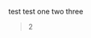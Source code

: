 test test one two three

> 2

<template>
    <!-- <plat-button type="primary">Click me</plat-button> -->
    <van-button>test van-button</van-button>
</template>

<template>
	<plat-button type="primary">Click me</plat-button>
  <el-button @click="test">测试element组件按需引入 and click</el-button>

<plat-search-item></plat-search-item>

<plat-mb-button-back></plat-mb-button-back>
</template>

<script>
export default {
  data(){
    return {
      content:'test'
    }
  },
  mounted() {
    console.log('test')
    // this.$notice({
    //     title: '提示',
    //     content: this.content,
    //     duration: 3
    // })
  },
  methods: {
    test() {
      this.$notice({
        title:'测试点击toast',content: this.content,duration:5
      })
    }
  }
}
</script>
